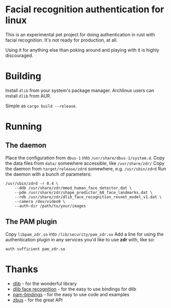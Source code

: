 # Facial recognition authentication for linux

This is an experimental pet project for doing authentication in rust with facial recognition.
It's not ready for production, at all.

Using it for anything else than poking around and playing with it is highly discouraged.

# Building

Install `dlib` from your system's package manager.
Archlinux users can install `dlib` from AUR.

Simple as `cargo build --release`.

# Running

## The daemon

Place the configuration from `dbus-1` into `/usr/share/dbus-1/system.d`.
Copy the data files from `data/` somewhere accessible, like `/usr/share/zdr/`
Copy the daemon from `target/release/zdrd` somewhere, e.g. `/usr/sbin/zdrd`
Run the daemon with a bunch of parameters:

```
/usr/sbin/zdrd -r 0.4 \
    --ddb /usr/share/zdr/mmod_human_face_detector.dat \
    --pdm /usr/share/zdr/shape_predictor_68_face_landmarks.dat \
    --rdb /usr/share/zdr/dlib_face_recognition_resnet_model_v1.dat \
    --camera /dev/video0 \
    --auth-dir /path/to/your/images
```

## The PAM plugin

Copy `libpam_zdr.so` into `/lib/security/pam_zdr.so`
Add a line for using the authentication plugin in any services you'd like to use **zdr** with, like so:

```
auth sufficient pam_zdr.so
```

# Thanks

- [dlib](http://dlib.net/) - for the wonderful library
- [dlib face recognition](https://crates.io/crates/dlib-face-recognition) - for the easy to use bindings for dlib
- [pam-bindings](https://crates.io/crates/pam-bindings) - for the easy to use code and examples
- [zbus](https://github.com/dbus2/zbus) - for the great API
